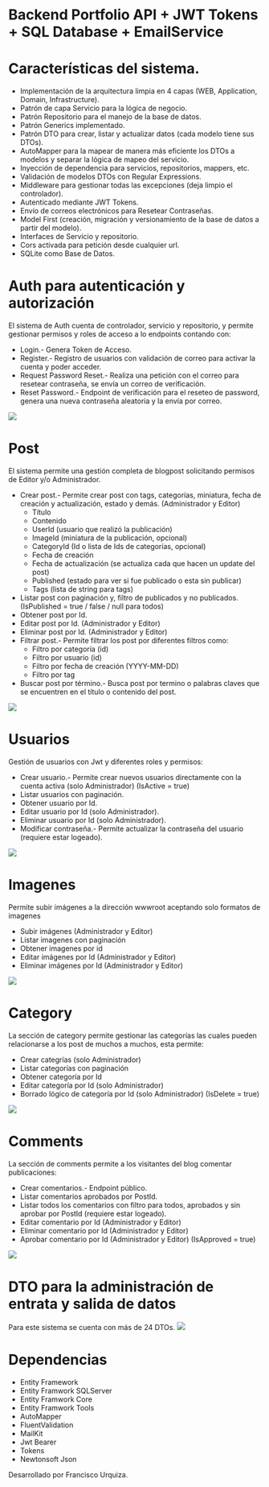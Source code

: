 # Backend Portfolio API + JWT Tokens + SQL Database + EmailService

# Características del sistema.
- Implementación de la arquitectura limpia en 4 capas (WEB, Application, Domain, Infrastructure).
- Patrón de capa Servicio para la lógica de negocio.
- Patrón Repositorio para el manejo de la base de datos.
- Patrón Generics implementado.
- Patrón DTO para crear, listar y actualizar datos (cada modelo tiene sus DTOs).
- AutoMapper para la mapear de manera más eficiente los DTOs a modelos y separar la lógica de mapeo del servicio.
- Inyección de dependencia para servicios, repositorios, mappers, etc.
- Validación de modelos DTOs con Regular Expressions.
- Middleware para gestionar todas las excepciones (deja limpio el controlador).
- Autenticado mediante JWT Tokens.
- Envío de correos electrónicos para Resetear Contraseñas.
- Model First (creación, migración y versionamiento de la base de datos a partir del modelo).
- Interfaces de Servicio y repositorio.
- Cors activada para petición desde cualquier url.
- SQLite como Base de Datos.

# Auth para autenticación y autorización
El sistema de Auth cuenta de controlador, servicio y repositorio, y permite gestionar permisos y roles de acceso a lo endpoints contando con:
- Login.- Genera Token de Acceso.
- Register.- Registro de usuarios con validación de correo para activar la cuenta y poder acceder.
- Request Password Reset.- Realiza una petición con el correo para resetear contraseña, se envía un correo de verificación.
- Reset Password.- Endpoint de verificación para el reseteo de password, genera una nueva contraseña aleatoria y la envía por correo.

![](https://i.ibb.co/vLNjhxf/image.png)

# Post
El sistema permite una gestión completa de blogpost solicitando permisos de Editor y/o Administrador.
- Crear post.- Permite crear post con tags, categorías, miniatura, fecha de creación y actualización, estado y demás. (Administrador y Editor)
    - Título
    - Contenido
    - UserId (usuario que realizó la publicación)
    - ImageId (miniatura de la publicación, opcional)
    - CategoryId (Id o lista de Ids de categorías, opcional)
    - Fecha de creación
    - Fecha de actualización (se actualiza cada que hacen un update del post)
    - Published (estado para ver si fue publicado o esta sin publicar)
    - Tags (lista de string para tags)
- Listar post con paginación y, filtro de publicados y no publicados. (IsPublished = true / false / null para todos)
- Obtener post por Id.
- Editar post por Id. (Administrador y Editor)
- Eliminar post por Id. (Administrador y Editor)
- Filtrar post.- Permite filtrar los post por diferentes filtros como:
    - Filtro por categoría (id)
    - Filtro por usuario (id)
    - Filtro por fecha de creación (YYYY-MM-DD)
    - Filtro por tag
- Buscar post por término.- Busca post por termino o palabras claves que se encuentren en el título o contenido del post.

![](https://i.ibb.co/f1JX31V/image.png)

# Usuarios
Gestión de usuarios con Jwt y diferentes roles y permisos:
- Crear usuario.- Permite crear nuevos usuarios directamente con la cuenta activa (solo Administrador) (IsActive = true)
- Listar usuarios con paginación.
- Obtener usuario por Id.
- Editar usuario por Id (solo Administrador).
- Eliminar usuario por Id (solo Administrador).
- Modificar contraseña.- Permite actualizar la contraseña del usuario (requiere estar logeado).

![](https://i.ibb.co/87F5j3q/image.png)

# Imagenes
Permite subir imágenes a la dirección wwwroot aceptando solo formatos de imagenes
- Subir imágenes (Administrador y Editor)
- Listar imagenes con paginación
- Obtener imagenes por id
- Editar imágenes por Id (Administrador y Editor)
- Eliminar imágenes por Id (Administrador y Editor)

![](https://i.ibb.co/Tm4QXgc/img.png)

# Category
La sección de category permite gestionar las categorías las cuales pueden relacionarse a los post de muchos a muchos, esta permite:
- Crear categrías (solo Administrador)
- Listar categorías con paginación
- Obtener categoría por Id
- Editar categoría por Id (solo Administrador)
- Borrado lógico de categoría por Id (solo Administrador) (IsDelete = true)

![](https://i.ibb.co/Bn2KKkf/image.png)

# Comments
La sección de comments permite a los visitantes del blog comentar publicaciones:
- Crear comentarios.- Endpoint público.
- Listar comentarios aprobados por PostId.
- Listar todos los comentarios con filtro para todos, aprobados y sin aprobar por PostId (requiere estar logeado).
- Editar comentario por Id (Administrador y Editor)
- Eliminar comentario por Id (Administrador y Editor)
- Aprobar comentario por Id (Administrador y Editor) (IsApproved = true)

![](https://i.ibb.co/T4HJSLM/image.png)

# DTO para la administración de entrata y salida de datos
Para este sistema se cuenta con más de 24 DTOs.
![](https://i.ibb.co/vP0xywq/swagger-DTO-backend-blog.png)

# Dependencias
- Entity Framework
- Entity Framwork SQLServer
- Entity Framwork Core
- Entity Framwork Tools
- AutoMapper
- FluentValidation
- MailKit
- Jwt Bearer
- Tokens
- Newtonsoft Json


Desarrollado por Francisco Urquiza.
